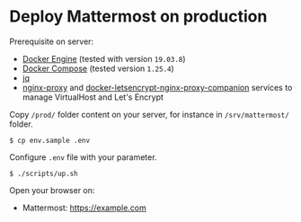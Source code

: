 # Deploy Mattermost on production

Prerequisite on server:

- [Docker Engine](https://docs.docker.com/engine/) (tested with version `19.03.8`)
- [Docker Compose](https://docs.docker.com/compose/) (tested version `1.25.4`)
- [jq](https://github.com/stedolan/jq)
- [nginx-proxy](https://github.com/nginx-proxy/nginx-proxy) and [docker-letsencrypt-nginx-proxy-companion](https://github.com/nginx-proxy/docker-letsencrypt-nginx-proxy-companion) services to manage VirtualHost and Let's Encrypt

Copy `/prod/` folder content on your server, for instance in `/srv/mattermost/` folder.

```
$ cp env.sample .env
```

Configure `.env` file with your parameter.

```
$ ./scripts/up.sh
```

Open your browser on:

- Mattermost: https://example.com


